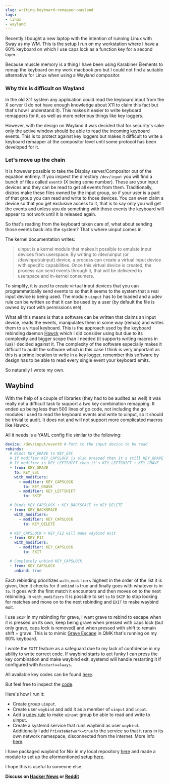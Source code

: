 ```yaml
---
slug: writing-keyboard-remapper-wayland
tags:
- linux
- wayland
---
```


Recently I bought a new laptop with the intention of running Linux with Sway as my WM. This is the setup I run on my workstation where I have a 60% keyboard on which I use caps lock as a function key for a second layer.

Because muscle memory is a thing I have been using Karabiner Elements to remap the keyboard on my work macbook pro but I could not find a suitable alternative for Linux when using a Wayland compositor.

### Why this is difficult on Wayland

In the old X11 system any application could read the keyboard input from the X server (I do not have enough knowledge about X11 to claim this fact but that's how I understand it). This makes it easier to write keyboard remappers for it, as well as more neferious things like key loggers.

However, with the design on Wayland it was decided that for security's sake only the active window should be able to read the incoming keyboard events. This is to protect against key loggers but makes it difficult to write a keyboard remapper at the compositor level until some protocol has been developed for it.

### Let's move up the chain

It is however possible to take the Display server/Compositor out of the equation entirely. If you inspect the directory `/dev/input` you will find a bunch of files called `eventX` (X being some number). These are your input devices and they can be read to get all events from them. Traditionally, distros make these files owned by the input group, so if your user is a part of that group you can read and write to those devices. You can even claim a device so that you get exclusive access to it, that is to say only you will get the events and unless you do something with those events the keyboard will appear to not work until it is released again.

So that's reading from the keyboard taken care of, what about sending those events back into the system? That's where uinput comes in.

The kernel documentation writes:

> uinput is a kernel module that makes it possible to emulate input devices from userspace. By writing to /dev/uinput (or /dev/input/uinput) device, a process can create a virtual input device with specific capabilities. Once this virtual device is created, the process can send events through it, that will be delivered to userspace and in-kernel consumers.

To simplify, it is used to create virtual input devices that you can programmatically send events to so that it seems to the system that a real input device is being used. The module `uinput` has to be loaded and a udev rule can be written so that it can be used by a user (by default the file is owned by root with permissions `600`).

What all this means is that a software can be written that claims an input device, reads the events, manipulates them in some way (remap) and writes them to a virtual keyboard. This is the approach used by the keyboard rebinding daemon [Hawck][1] which I did consider using but due to its complexity and bigger scope than I needed (it supports writing macros in lua) I decided against it. The complexity of the software especially makes it difficult to audit the software which in this case I think is very important as this is a prime location to write in a key logger, remember this software by design has to be able to read every single event your keyboard emits.

So naturally I wrote my own.

## Waybind

With the help of a couple of libraries (they had to be audited as well) it was really not a difficult task to support a two key combination remapping. It ended up being less than 500 lines of go code, not including the go modules I used to read the keyboard events and write to uinput, so it should be trivial to audit. It does not and will not support more complicated macros like Hawck.

All it needs is a YAML config file similar to the following:

```yaml
device: /dev/input/event0 # Path to the input device to be read
rebinds:
  # Binds KEY_GRAVE to KEY_ESC
  # If modifier KEY_CAPSLOCK is also pressed then it's still KEY_GRAVE but KEY_CAPSLOCK is removed
  # If modifier is KEY_LEFTSHIFT then it's KEY_LEFTSHIFT + KEY_GRAVE
  - from: KEY_GRAVE
    to: KEY_ESC
    with_modifiers:
      - modifier: KEY_CAPSLOCK
        to: KEY_GRAVE
      - modifier: KEY_LEFTSHIFT
        to: SKIP

  # Binds KEY_CAPSLOCK + KEY_BACKSPACE to KEY_DELETE
  - from: KEY_BACKSPACE
    with_modifiers:
      - modifier: KEY_CAPSLOCK
        to: KEY_DELETE

  # KEY_CAPSLOCK + KEY_F12 will make waybind exit
  - from: KEY_F12
    with_modifiers:
      - modifier: KEY_CAPSLOCK
        to: EXIT

  # Completely unbind KEY_CAPSLOCK
  - from: KEY_CAPSLOCK
    unbind: true
```

Each rebinding prioritizes `with_modifiers` highest in the order of the list it is given, then it checks for if `unbind` is true and finally goes with whatever is in `to`. It goes with the first match it encounters and then moves on to the next rebinding. In `with_modifiers` it is possible to set `to` to `SKIP` to stop looking for matches and move on to the next rebinding and `EXIT` to make waybind exit.

I use `SKIP` in my rebinding for grave, I want grave to rebind to escape when it is pressed on its own, keep being grave when pressed with caps lock (but only grave, caps lock is removed) and when pressed with shift to remain shift + grave. This is to mimic [Grave Escape][2] in QMK that's running on my 60% keyboard.

I wrote the `EXIT` feature as a safeguard due to my lack of confidence in my ability to write correct code. If waybind starts to act funky I can press the key combination and make waybind exit, systemd will handle restarting it if configured with `Restart=always`.

All available key codes can be found [here][3].

But feel free to inspect the [code][4].

Here's how I run it:

- Create group `uinput`.
- Create user `waybind` and add it as a member of `uinput` and `input`.
- Add a [udev rule][5] to make `uinput` group be able to read and write to uinput.
- Create a systemd service that runs waybind as user `waybind`. Additionally I add `PrivateNetwork=true` to the service so that it runs in its own network namespace, disconnected from the internet. More info [here][6].

I have packaged waybind for Nix in my local repository [here][7] and made a module to set up the aformentioned setup [here][8].

I hope this is useful to someone else.

**Discuss on [Hacker News][9] or [Reddit][10]**

[1]: https://github.com/snyball/Hawck
[2]: https://beta.docs.qmk.fm/using-qmk/advanced-keycodes/feature_grave_esc
[3]: https://github.com/arnarg/waybind/blob/master/src/ecodes.go
[4]: https://github.com/arnarg/waybind
[5]: https://github.com/arnarg/waybind/blob/master/udev/99-uinput.rules
[6]: https://www.freedesktop.org/software/systemd/man/systemd.exec.html#PrivateNetwork=
[7]: https://github.com/arnarg/config/blob/master/packages/waybind/default.nix
[8]: https://github.com/arnarg/config/blob/master/modules/programs/waybind/default.nix
[9]: https://news.ycombinator.com/item?id=22843070
[10]: https://www.reddit.com/r/linux/comments/fzc1bg/waybind_dead_simple_remapper_for_wayland_based_on/